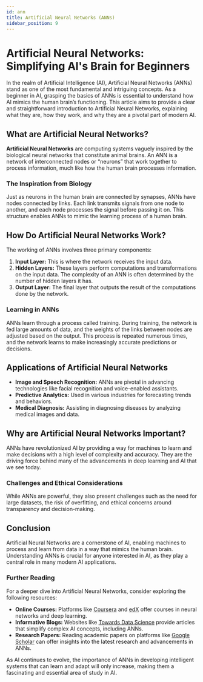 ```yaml
---
id: ann
title: Artificial Neural Networks (ANNs)
sidebar_position: 9
---
```

# Artificial Neural Networks: Simplifying AI's Brain for Beginners

In the realm of Artificial Intelligence (AI), Artificial Neural Networks (ANNs) stand as one of the most fundamental and intriguing concepts. As a beginner in AI, grasping the basics of ANNs is essential to understand how AI mimics the human brain’s functioning. This article aims to provide a clear and straightforward introduction to Artificial Neural Networks, explaining what they are, how they work, and why they are a pivotal part of modern AI.

## What are Artificial Neural Networks?

**Artificial Neural Networks** are computing systems vaguely inspired by the biological neural networks that constitute animal brains. An ANN is a network of interconnected nodes or “neurons” that work together to process information, much like how the human brain processes information.

### The Inspiration from Biology

Just as neurons in the human brain are connected by synapses, ANNs have nodes connected by links. Each link transmits signals from one node to another, and each node processes the signal before passing it on. This structure enables ANNs to mimic the learning process of a human brain.

## How Do Artificial Neural Networks Work?

The working of ANNs involves three primary components:

1. **Input Layer:** This is where the network receives the input data.
2. **Hidden Layers:** These layers perform computations and transformations on the input data. The complexity of an ANN is often determined by the number of hidden layers it has.
3. **Output Layer:** The final layer that outputs the result of the computations done by the network.

### Learning in ANNs

ANNs learn through a process called training. During training, the network is fed large amounts of data, and the weights of the links between nodes are adjusted based on the output. This process is repeated numerous times, and the network learns to make increasingly accurate predictions or decisions.

## Applications of Artificial Neural Networks

- **Image and Speech Recognition:** ANNs are pivotal in advancing technologies like facial recognition and voice-enabled assistants.
- **Predictive Analytics:** Used in various industries for forecasting trends and behaviors.
- **Medical Diagnosis:** Assisting in diagnosing diseases by analyzing medical images and data.

## Why are Artificial Neural Networks Important?

ANNs have revolutionized AI by providing a way for machines to learn and make decisions with a high level of complexity and accuracy. They are the driving force behind many of the advancements in deep learning and AI that we see today.

### Challenges and Ethical Considerations

While ANNs are powerful, they also present challenges such as the need for large datasets, the risk of overfitting, and ethical concerns around transparency and decision-making.

## Conclusion

Artificial Neural Networks are a cornerstone of AI, enabling machines to process and learn from data in a way that mimics the human brain. Understanding ANNs is crucial for anyone interested in AI, as they play a central role in many modern AI applications.

### Further Reading

For a deeper dive into Artificial Neural Networks, consider exploring the following resources:

- **Online Courses:** Platforms like [Coursera](https://www.coursera.org/) and [edX](https://www.edx.org/) offer courses in neural networks and deep learning.
- **Informative Blogs:** Websites like [Towards Data Science](https://towardsdatascience.com/) provide articles that simplify complex AI concepts, including ANNs.
- **Research Papers:** Reading academic papers on platforms like [Google Scholar](https://scholar.google.com/) can offer insights into the latest research and advancements in ANNs.

As AI continues to evolve, the importance of ANNs in developing intelligent systems that can learn and adapt will only increase, making them a fascinating and essential area of study in AI.